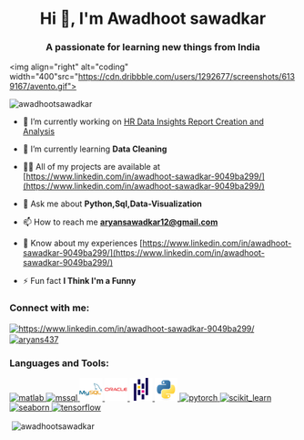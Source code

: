 <h1 align="center">Hi 👋, I'm Awadhoot sawadkar</h1>
<h3 align="center">A passionate for learning new things from India</h3>

<img align="right" alt="coding" width="400"src="https://cdn.dribbble.com/users/1292677/screenshots/6139167/avento.gif">

<p align="left"> <img src="https://komarev.com/ghpvc/?username=awadhootsawadkar&label=Profile%20views&color=0e75b6&style=flat" alt="awadhootsawadkar" /> </p>

- 🔭 I’m currently working on [HR Data Insights Report Creation and Analysis](https://drive.google.com/drive/u/1/folders/1RU7bR1GJbkUCUAsmELxEHjDWrhs02CsZ)

- 🌱 I’m currently learning **Data Cleaning**

- 👨‍💻 All of my projects are available at [https://www.linkedin.com/in/awadhoot-sawadkar-9049ba299/](https://www.linkedin.com/in/awadhoot-sawadkar-9049ba299/)

- 💬 Ask me about **Python,Sql,Data-Visualization**

- 📫 How to reach me **aryansawadkar12@gmail.com**

- 📄 Know about my experiences [https://www.linkedin.com/in/awadhoot-sawadkar-9049ba299/](https://www.linkedin.com/in/awadhoot-sawadkar-9049ba299/)

- ⚡ Fun fact **I Think I'm a Funny**

<h3 align="left">Connect with me:</h3>
<p align="left">
<a href="https://linkedin.com/in/https://www.linkedin.com/in/awadhoot-sawadkar-9049ba299/" target="blank"><img align="center" src="https://raw.githubusercontent.com/rahuldkjain/github-profile-readme-generator/master/src/images/icons/Social/linked-in-alt.svg" alt="https://www.linkedin.com/in/awadhoot-sawadkar-9049ba299/" height="30" width="40" /></a>
<a href="https://instagram.com/aryans437" target="blank"><img align="center" src="https://raw.githubusercontent.com/rahuldkjain/github-profile-readme-generator/master/src/images/icons/Social/instagram.svg" alt="aryans437" height="30" width="40" /></a>
</p>

<h3 align="left">Languages and Tools:</h3>
<p align="left"> <a href="https://www.mathworks.com/" target="_blank" rel="noreferrer"> <img src="https://upload.wikimedia.org/wikipedia/commons/2/21/Matlab_Logo.png" alt="matlab" width="40" height="40"/> </a> <a href="https://www.microsoft.com/en-us/sql-server" target="_blank" rel="noreferrer"> <img src="https://www.svgrepo.com/show/303229/microsoft-sql-server-logo.svg" alt="mssql" width="40" height="40"/> </a> <a href="https://www.mysql.com/" target="_blank" rel="noreferrer"> <img src="https://raw.githubusercontent.com/devicons/devicon/master/icons/mysql/mysql-original-wordmark.svg" alt="mysql" width="40" height="40"/> </a> <a href="https://www.oracle.com/" target="_blank" rel="noreferrer"> <img src="https://raw.githubusercontent.com/devicons/devicon/master/icons/oracle/oracle-original.svg" alt="oracle" width="40" height="40"/> </a> <a href="https://pandas.pydata.org/" target="_blank" rel="noreferrer"> <img src="https://raw.githubusercontent.com/devicons/devicon/2ae2a900d2f041da66e950e4d48052658d850630/icons/pandas/pandas-original.svg" alt="pandas" width="40" height="40"/> </a> <a href="https://www.python.org" target="_blank" rel="noreferrer"> <img src="https://raw.githubusercontent.com/devicons/devicon/master/icons/python/python-original.svg" alt="python" width="40" height="40"/> </a> <a href="https://pytorch.org/" target="_blank" rel="noreferrer"> <img src="https://www.vectorlogo.zone/logos/pytorch/pytorch-icon.svg" alt="pytorch" width="40" height="40"/> </a> <a href="https://scikit-learn.org/" target="_blank" rel="noreferrer"> <img src="https://upload.wikimedia.org/wikipedia/commons/0/05/Scikit_learn_logo_small.svg" alt="scikit_learn" width="40" height="40"/> </a> <a href="https://seaborn.pydata.org/" target="_blank" rel="noreferrer"> <img src="https://seaborn.pydata.org/_images/logo-mark-lightbg.svg" alt="seaborn" width="40" height="40"/> </a> <a href="https://www.tensorflow.org" target="_blank" rel="noreferrer"> <img src="https://www.vectorlogo.zone/logos/tensorflow/tensorflow-icon.svg" alt="tensorflow" width="40" height="40"/> </a> </p>



<p>&nbsp;<img align="center" src="https://github-readme-stats.vercel.app/api?username=awadhootsawadkar&show_icons=true&locale=en" alt="awadhootsawadkar" /></p>

